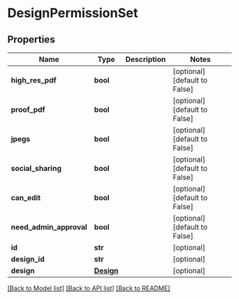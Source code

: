 # DesignPermissionSet

## Properties
Name | Type | Description | Notes
------------ | ------------- | ------------- | -------------
**high_res_pdf** | **bool** |  | [optional] [default to False]
**proof_pdf** | **bool** |  | [optional] [default to False]
**jpegs** | **bool** |  | [optional] [default to False]
**social_sharing** | **bool** |  | [optional] [default to False]
**can_edit** | **bool** |  | [optional] [default to False]
**need_admin_approval** | **bool** |  | [optional] [default to False]
**id** | **str** |  | [optional] 
**design_id** | **str** |  | [optional] 
**design** | [**Design**](Design.md) |  | [optional] 

[[Back to Model list]](../README.md#documentation-for-models) [[Back to API list]](../README.md#documentation-for-api-endpoints) [[Back to README]](../README.md)


